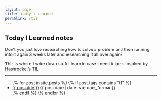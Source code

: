 ```yaml
---
layout: page
title: Today I Learned
permalink: /til
---
```


## Today I Learned notes

Don't you just love researching how to solve a problem and then running into it again 3 weeks later and researching it all over again?

This is where I write down stuff I learn in case I need it later. Inspired by [Hashrocket’s TIL](https://til.hashrocket.com).

---

<ul class="posts til">
  {% for post in site.posts %}
    {% if post.tags contains "til" %}
      <li>
        <a class="post" href="{{ post.url }}">{{ post.title }}</a>
        <time class="archive-date">{{ post.date | date: site.date_format }}</time>
      </li>
    {% endif %}
  {% endfor %}
</ul>
